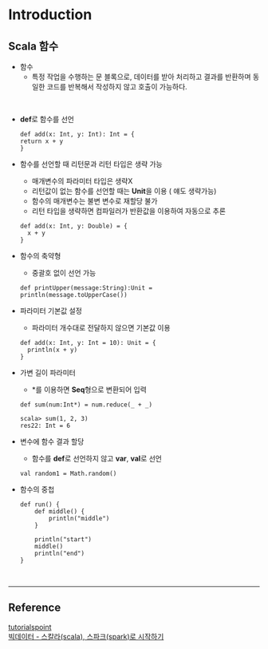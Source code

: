 # Introduction

## Scala 함수
- 함수   
    - 특정 작업을 수행하는 문 블록으로, 데이터를 받아 처리하고 결과를 반환하며 동일한 코드를 반복해서 작성하지 않고 호출이 가능하다.

<br/>

- **def**로 함수를 선언   
    ```
    def add(x: Int, y: Int): Int = {
    return x + y
    }
    ```

- 함수를 선언할 때 리턴문과 리턴 타입은 생략 가능
    - 매개변수의 파라미터 타입은 생략X
    - 리턴값이 없는 함수를 선언할 때는 **Unit**을 이용 ( 얘도 생략가능)
    - 함수의 매개변수는 불변 변수로 재할당 불가
    - 리턴 타입을 생략하면 컴파일러가 반환값을 이용하여 자동으로 추론
    ```
    def add(x: Int, y: Double) = {
      x + y
    }
    ```

- 함수의 축약형   
    - 중괄호 없이 선언 가능
    ```
    def printUpper(message:String):Unit = println(message.toUpperCase())
    ```

- 파라미터 기본값 설정   
    - 파라미터 개수대로 전달하지 않으면 기본값 이용
    ```
    def add(x: Int, y: Int = 10): Unit = {
      println(x + y)
    }
    ```

- 가변 길이 파라미터   
    * *를 이용하면 **Seq**형으로 변환되어 입력
    ```
    def sum(num:Int*) = num.reduce(_ + _)

    scala> sum(1, 2, 3)
    res22: Int = 6
    ```

 - 변수에 함수 결과 할당   
    - 함수를 **def**로 선언하지 않고 **var**, **val**로 선언
    ```
    val random1 = Math.random()
    ```

- 함수의 중첩
    ```
    def run() {
        def middle() {
            println("middle")
        }

        println("start")
        middle()
        println("end")
    }
    ```
<br/>
<hr/>

## Reference
[tutorialspoint](https://www.tutorialspoint.com/functional_programming/index.htm)  
[빅데이터 - 스칼라(scala), 스파크(spark)로 시작하기](https://wikidocs.net/26141)